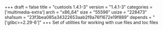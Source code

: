 +++
draft = false
title = "cuetools 1.4.1-3"
version = "1.4.1-3"
categories = ['multimedia-extra']
arch = "x86_64"
size = "55596"
usize = "228473"
sha1sum = "23f3bea085a34322653aab2f8a76f1672e19f889"
depends = "['glibc>=2.29-6']"
+++
Set of utilities for working with cue files and toc files